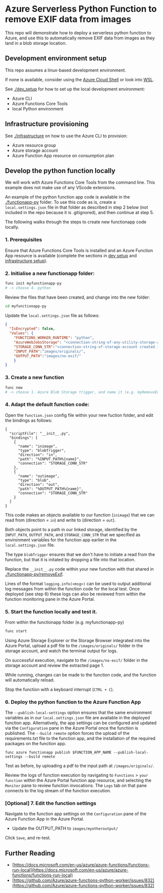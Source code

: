 # Azure Serverless Python Function to remove EXIF data from images

This repo will demonstrate how to deploy a serverless python function to Azure, and use this to automatically remove EXIF data from images as they land in a blob storage location.


## Development environment setup
This repo assumes a linux-based development environment. 

If none is available, consider using the [Azure Cloud Shell](https://docs.microsoft.com/en-gb/azure/cloud-shell/quickstart) or look into [WSL](https://docs.microsoft.com/en-us/windows/wsl/install).

See [./dev_setup](./dev_setup) for how to set up the local development environment:
- Azure CLI
- Azure Functions Core Tools
- local Python environment

## Infrastructure provisioning
See [./infrastructure](./infrastructure) on how to use the Azure CLI to provision:
- Azure resource group
- Azure storage account
- Azure Function App resource on consumption plan

## Develop the python function locally
We will work with Azure Functions Core Tools from the command line. This example does not make use of any VScode extensions.

An example of the python function app code is available in the [./functionapp-py](./functionapp-py) folder. To use this code as is, create a `local.settings.json` file in that folder as described in step 2 below (not included in the repo because it is .gitignored), and then continue at step 5.

The following walks through the steps to create new functionapp code locally.

### 1. Prerequisites
Ensure that Azure Functions Core Tools is installed and an Azure Function App resource is available (complete the sections in [dev setup](dev_setup/readme.md) and [infrastructure setup](./infrastructure/readme.md)).

### 2. Initialise a new functionapp folder:
```sh
func init myfunctionapp-py
# -> choose 4. python
```

Review the files that have been created, and change into the new folder:
```sh
cd myfunctionapp-py
```

Update the `local.settings.json` file as follows:
```json
{
  "IsEncrypted": false,
  "Values": {
    "FUNCTIONS_WORKER_RUNTIME": "python",
    "AzureWebJobsStorage": "<connection-string-of-any-utility-storage-account, or same as next>",
    "STORAGE_CONN_STR":"<connection-string-of-storage-account created infrastructure setup>",
    "INPUT_PATH":"images/originals/",
    "OUTPUT_PATH":"images/no-exif/"
    }
}
```

### 3. Create a new function

```sh
func new 
# -> choose 1. Azure Blob Storage trigger, and name it (e.g. myRemoveExif)
```

### 4. Adapt the default function code:

Open the `function.json` config file within your new fuction folder, and edit the bindings as follows:
```
{
  "scriptFile": "__init__.py",
  "bindings": [
    {
      "name": "inimage",
      "type": "blobTrigger",
      "direction": "in",
      "path": "%INPUT_PATH%{name}",
      "connection": "STORAGE_CONN_STR"
    },
    {
      "name": "outimage",
      "type": "blob",
      "direction": "out",
      "path": "%OUTPUT_PATH%{name}",
      "connection": "STORAGE_CONN_STR"
    }
  ]
}
```

This code makes an objects available to our function (`inimage`) that we can read from (direction = `in`) and write to (direction = `out`).

Both objects point to a path in our linked storage, identified by the `INPUT_PATH`, `OUTPUT_PATH`, and `STORAGE_CONN_STR` that we specified as environment variables for the function app earlier in the `local.settings.json` file. 

The type `blobTrigger` ensures that we don't have to initiate a read from the function, but that it is initated by dropping a file into that location. 

Replace the `__init__.py` code within your new function with that shared in [./functionapp-py/removeExif](./functionapp-py/removeExif).

Lines of the format `logging.info(<msg>)` can be used to output additional log messages from within the function code for the local test. Once deployed (see step 6) these logs can also be reviewed from within the function monitoring pane in the Azure Portal.


### 5. Start the function locally and test it.

From within the functionapp folder (e.g. myfunctionapp-py)
```sh
func start
```

Using Azure Storage Explorer or the Storage Browser integrated into the Azure Portal, upload a pdf file to the `/images/originals/` folder in the storage account, and watch the terminal output for logs. 

On successful execution, navigate to the `/images/no-exif/` folder in the storage account and review the extracted page 1.

While running, changes can be made to the function code, and the function will automatically reload. 

Stop the function with a keyboard interrupt (`CTRL + C`).


### 6. Deploy the python function to the Azure Function App

The `--publish-local-settings` option ensures that the same environment variables as in our `local.settings.json` file are available in the deployed function app. Alternatively, the app settings can be configured and updated via the `Configuration` pane in the Azure Portal once the function is published. The `--build remote` option forces the upload of the requirements.txt file to the function app, and the installation of the required packages on the function app.
```
func azure functionapp publish $FUNCTION_APP_NAME --publish-local-settings --build remote
```

Test as before, by uploading a pdf to the input path at `/images/originals/`.

Review the logs of function execution by navigating to `Functions` > `your function` within the Azure Portal function app resource, and selecting the `Monitor` pane to review function invocations. The `Logs` tab on that pane connects to the log stream of the function execution.

### [Optional] 7. Edit the function settings

Navigate to the function app settings on the `Configuration` pane of the Azure Function App in the Azure Portal. 

- Update the OUTPUT_PATH to `images/myotheroutput/`

Click `Save`, and re-test.


## Further Reading
- [https://docs.microsoft.com/en-us/azure/azure-functions/functions-run-local](https://docs.microsoft.com/en-us/azure/azure-functions/functions-run-local)
- [https://github.com/Azure/azure-functions-python-worker/issues/832](https://github.com/Azure/azure-functions-python-worker/issues/832)
